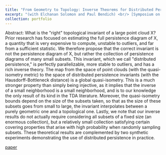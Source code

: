 ```yaml
---
title: "From Geometry to Topology: Inverse Theorems for Distributed Persistence"
excerpt: "(with Elchanan Solomon and Paul Bendich) <br/> [Symposium on Computational Geometry] <br/> We introduce a distributed version of persistent homology that provably characterizes a metric space in a Lipschitz way. [paper](https://arxiv.org/abs/2101.12288) <br/> <img src='/images/disttop.png'>" 
collection: portfolio
---
```


Abstract: What is the "right" topological invariant of a large point cloud X? Prior research has focused on estimating the full persistence diagram of X, a quantity that is very expensive to compute, unstable to outliers, and far from a sufficient statistic. We therefore propose that the correct invariant is not the persistence diagram of X, but rather the collection of persistence diagrams of many small subsets. This invariant, which we call "distributed persistence," is perfectly parallelizable, more stable to outliers, and has a rich inverse theory. The map from the space of point clouds (with the quasi-isometry metric) to the space of distributed persistence invariants (with the Hausdorff-Bottleneck distance) is a global quasi-isometry. This is a much stronger property than simply being injective, as it implies that the inverse of a small neighborhood is a small neighborhood, and is to our knowledge the only result of its kind in the TDA literature. Moreover, the quasi-isometry bounds depend on the size of the subsets taken, so that as the size of these subsets goes from small to large, the invariant interpolates between a purely geometric one and a topological one. Lastly, we note that our inverse results do not actually require considering all subsets of a fixed size (an enormous collection), but a relatively small collection satisfying certain covering properties that arise with high probability when randomly sampling subsets. These theoretical results are complemented by two synthetic experiments demonstrating the use of distributed persistence in practice.

[paper](https://arxiv.org/abs/2101.12288)